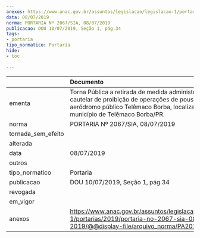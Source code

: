 ```yaml
---
anexos: https://www.anac.gov.br/assuntos/legislacao/legislacao-1/portarias/2019/portaria-no-2067-sia-08-07-2019/@@display-file/arquivo_norma/PA2019-2067.pdf
data: 08/07/2019
norma: PORTARIA Nº 2067/SIA, 08/07/2019
publicacao: DOU 10/07/2019, Seção 1, pág.34
tags:
- portaria
tipo_normatico: Portaria
hide: 
- toc 
 
---
```


|                    | Documento                                                                                                                                                                        |
|:-------------------|:---------------------------------------------------------------------------------------------------------------------------------------------------------------------------------|
| ementa             | Torna Pública a retirada de medida administrativa cautelar de proibição de operações de pouso no aeródromo público Telêmaco Borba, localizado no município de Telêmaco Borba/PR. |
| norma              | PORTARIA Nº 2067/SIA, 08/07/2019                                                                                                                                                 |
| tornada_sem_efeito |                                                                                                                                                                                  |
| alterada           |                                                                                                                                                                                  |
| data               | 08/07/2019                                                                                                                                                                       |
| outros             |                                                                                                                                                                                  |
| tipo_normatico     | Portaria                                                                                                                                                                         |
| publicacao         | DOU 10/07/2019, Seção 1, pág.34                                                                                                                                                  |
| revogada           |                                                                                                                                                                                  |
| em_vigor           |                                                                                                                                                                                  |
| anexos             | https://www.anac.gov.br/assuntos/legislacao/legislacao-1/portarias/2019/portaria-no-2067-sia-08-07-2019/@@display-file/arquivo_norma/PA2019-2067.pdf                             |